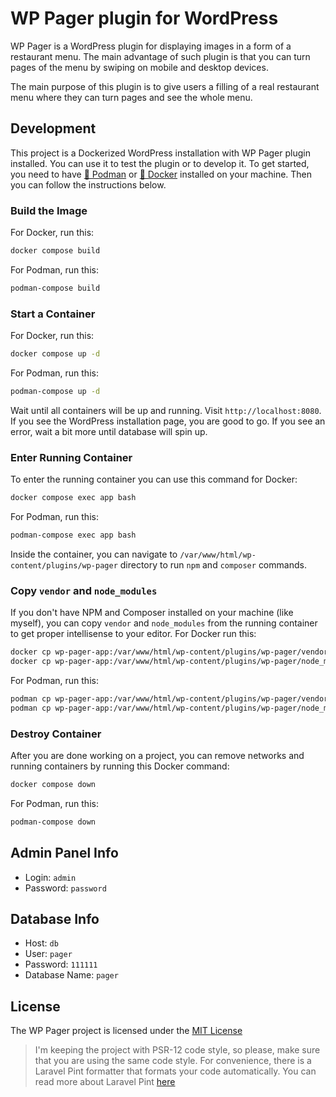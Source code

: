 # WP Pager plugin for WordPress
WP Pager is a WordPress plugin for displaying images in a form of a restaurant menu. The main advantage of such plugin is that you can turn pages of the menu by swiping on mobile and desktop devices.

The main purpose of this plugin is to give users a filling of a real restaurant menu where they can turn pages and see the whole menu.

## Development
This project is a Dockerized WordPress installation with WP Pager plugin installed. You can use it to test the plugin or to develop it. To get started, you need to have [🦦 Podman](https://podman.io/) or [🐳 Docker](https://app.docker.com/) installed on your machine. Then you can follow the instructions below.

### Build the Image
For Docker, run this:
```bash
docker compose build
```
For Podman, run this:
```bash
podman-compose build
```

### Start a Container
For Docker, run this:
```bash
docker compose up -d
```
For Podman, run this:
```bash
podman-compose up -d
```

Wait until all containers will be up and running. Visit `http://localhost:8080`. If you see the WordPress installation page, you are good to go. If you see an error, wait a bit more until database will spin up.

### Enter Running Container
To enter the running container you can use this command for Docker:
```bash
docker compose exec app bash
```
For Podman, run this:
```bash
podman-compose exec app bash
```

Inside the container, you can navigate to `/var/www/html/wp-content/plugins/wp-pager` directory to run `npm` and `composer` commands.

### Copy `vendor` and `node_modules`
If you don't have NPM and Composer installed on your machine (like myself), you can copy `vendor` and `node_modules` from the running container to get proper intellisense to your editor. For Docker run this:

```bash
docker cp wp-pager-app:/var/www/html/wp-content/plugins/wp-pager/vendor plugin/ && \
docker cp wp-pager-app:/var/www/html/wp-content/plugins/wp-pager/node_modules plugin/
```
For Podman, run this:
```bash
podman cp wp-pager-app:/var/www/html/wp-content/plugins/wp-pager/vendor plugin/ && \
podman cp wp-pager-app:/var/www/html/wp-content/plugins/wp-pager/node_modules plugin/
```

### Destroy Container
After you are done working on a project, you can remove networks and running containers by running this Docker command:
```bash
docker compose down
```
For Podman, run this:
```bash
podman-compose down
```

## Admin Panel Info
- Login: `admin`
- Password: `password`

## Database Info
- Host: `db`
- User: `pager`
- Password: `111111`
- Database Name: `pager`

## License
The WP Pager project is licensed under the [MIT License](https://github.com/wp-pager/wp-pager/blob/master/LICENCE)

> I'm keeping the project with PSR-12 code style, so please, make sure that you are using the same code style. For convenience, there is a Laravel Pint formatter that formats your code automatically. You can read more about Laravel Pint [here](https://laravel.com/docs/pint)
